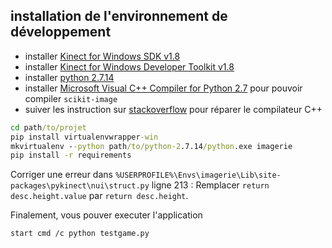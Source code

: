 

installation de l'environnement de développement
---

- installer [Kinect for Windows SDK v1.8][1]
- installer [Kinect for Windows Developer Toolkit v1.8][2]
- installer [python 2.7.14][5]
- installer [Microsoft Visual C++ Compiler for Python 2.7][3] pour pouvoir compiler `scikit-image`
- suiver les instruction sur [stackoverflow][4] pour réparer le compilateur C++

```bat
cd path/to/projet
pip install virtualenvwrapper-win
mkvirtualenv --python path/to/python-2.7.14/python.exe imagerie
pip install -r requirements
```
Corriger une erreur dans `%USERPROFILE%\Envs\imagerie\Lib\site-packages\pykinect\nui\struct.py` ligne 213 : Remplacer `return desc.height.value` par `return desc.height`.

Finalement, vous pouver executer l'application
```
start cmd /c python testgame.py
```

[1]: https://www.microsoft.com/en-us/download/confirmation.aspx?id=40278
[2]: https://www.microsoft.com/en-us/download/confirmation.aspx?id=40276
[3]: https://wiki.python.org/moin/WindowsCompilers
[4]: https://stackoverflow.com/questions/44865576/python-scikit-image-install-failing-using-pip
[5]: https://www.python.org/ftp/python/2.7.14/python-2.7.14.msi
